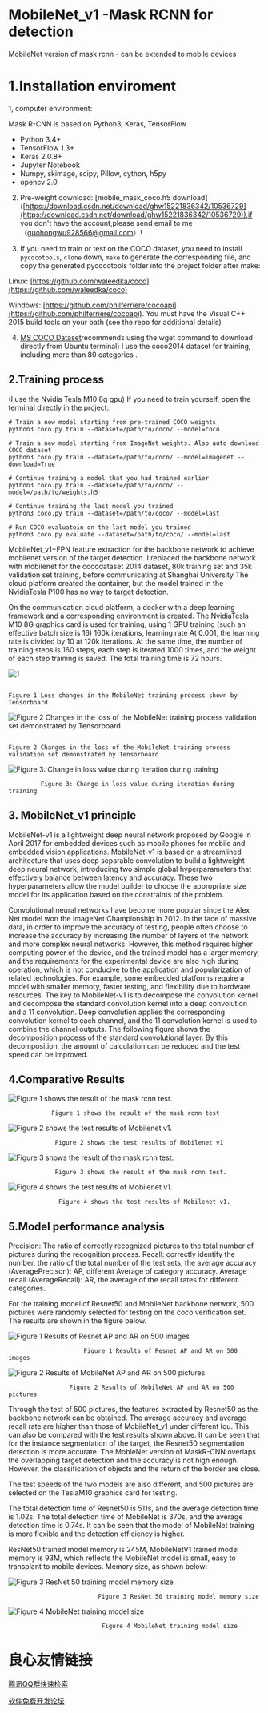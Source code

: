 ﻿# MobileNet_v1 -Mask RCNN for detection

MobileNet version of mask rcnn - can be extended to mobile devices

# 1.Installation	 enviroment

1, computer environment:

Mask R-CNN is based on Python3, Keras, TensorFlow.

-   Python 3.4+
-   TensorFlow 1.3+
-   Keras 2.0.8+
-   Jupyter Notebook
-   Numpy, skimage, scipy, Pillow, cython, h5py
-   opencv 2.0

2.  Pre-weight download: [mobile_mask_coco.h5 download] ([https://download.csdn.net/download/ghw15221836342/10536729](https://download.csdn.net/download/ghw15221836342/10536729)),if you don't have the account,please send email to me（guohongwu928566@gmail.com）!
    
3.  If you need to train or test on the COCO dataset, you need to install  `pycocotools`,  `clone`  down,  `make`  to generate the corresponding file, and copy the generated pycocotools folder into the project folder after make:
    

Linux:  [https://github.com/waleedka/coco](https://github.com/waleedka/coco)

Windows:  [https://github.com/philferriere/cocoapi](https://github.com/philferriere/cocoapi). You must have the Visual C++ 2015 build tools on your path (see the repo for additional details)

4.  [MS COCO Dataset](Ubuntu)recommends using the wget command to download directly from Ubuntu terminal) I use the coco2014 dataset for training, including more than 80 categories .

## 2.Training process
(I use the Nvidia Tesla M10 8g gpu)
If you need to train yourself, open the terminal directly in the project.:

```
# Train a new model starting from pre-trained COCO weights
python3 coco.py train --dataset=/path/to/coco/ --model=coco

# Train a new model starting from ImageNet weights. Also auto download COCO dataset
python3 coco.py train --dataset=/path/to/coco/ --model=imagenet --download=True

# Continue training a model that you had trained earlier
python3 coco.py train --dataset=/path/to/coco/ --model=/path/to/weights.h5

# Continue training the last model you trained
python3 coco.py train --dataset=/path/to/coco/ --model=last

# Run COCO evaluatoin on the last model you trained
python3 coco.py evaluate --dataset=/path/to/coco/ --model=last

```

MobileNet_v1+FPN feature extraction for the backbone network to achieve mobilenet version of the target detection. I replaced the backbone network with mobilenet for the cocodataset 2014 dataset, 80k training set and 35k validation set training, before communicating at Shanghai University The cloud platform created the container, but the model trained in the NvidiaTesla P100 has no way to target detection.

On the communication cloud platform, a docker with a deep learning framework and a corresponding environment is created. The NvidiaTesla M10 8G graphics card is used for training, using 1 GPU training (such an effective batch size is 16) 160k iterations, learning rate At 0.001, the learning rate is divided by 10 at 120k iterations. At the same time, the number of training steps is 160 steps, each step is iterated 1000 times, and the weight of each step training is saved. The total training time is 72 hours.

![1](https://github.com/chrispolo/Mobilenet-_v1-Mask-RCNN-for-detection/blob/master/project%20photo/1.jpg)


                                                                                  Figure 1 Loss changes in the MobileNet training process shown by Tensorboard

![Figure 2 Changes in the loss of the MobileNet training process validation set demonstrated by Tensorboard](https://github.com/chrispolo/Mobilenet-_v1-Mask-RCNN-for-detection/blob/master/project%20photo/2.png)

                                                                                   Figure 2 Changes in the loss of the MobileNet training process validation set demonstrated by Tensorboard

![Figure 3: Change in loss value during iteration during training](https://github.com/chrispolo/Mobilenet-_v1-Mask-RCNN-for-detection/blob/master/project%20photo/3.png)

             Figure 3: Change in loss value during iteration during training

## 3. MobileNet_v1 principle

MobileNet-v1 is a lightweight deep neural network proposed by Google in April 2017 for embedded devices such as mobile phones for mobile and embedded vision applications. MobileNet-v1 is based on a streamlined architecture that uses deep separable convolution to build a lightweight deep neural network, introducing two simple global hyperparameters that effectively balance between latency and accuracy. These two hyperparameters allow the model builder to choose the appropriate size model for its application based on the constraints of the problem.

Convolutional neural networks have become more popular since the Alex Net model won the ImageNet Championship in 2012. In the face of massive data, in order to improve the accuracy of testing, people often choose to increase the accuracy by increasing the number of layers of the network and more complex neural networks. However, this method requires higher computing power of the device, and the trained model has a larger memory, and the requirements for the experimental device are also high during operation, which is not conducive to the application and popularization of related technologies. For example, some embedded platforms require a model with smaller memory, faster testing, and flexibility due to hardware resources. The key to MobileNet-v1 is to decompose the convolution kernel and decompose the standard convolution kernel into a deep convolution and a 11 convolution. Deep convolution applies the corresponding convolution kernel to each channel, and the 11 convolution kernel is used to combine the channel outputs. The following figure shows the decomposition process of the standard convolutional layer. By this decomposition, the amount of calculation can be reduced and the test speed can be improved.


## 4.Comparative Results
![Figure 1 shows the result of the mask rcnn test.](https://github.com/chrispolo/Mobilenet-_v1-Mask-RCNN-for-detection/blob/master/project%20photo/4.png)
 
                Figure 1 shows the result of the mask rcnn test

![Figure 2 shows the test results of Mobilenet v1.](https://github.com/chrispolo/Mobilenet-_v1-Mask-RCNN-for-detection/blob/master/project%20photo/5.png)
  
                 Figure 2 shows the test results of Mobilenet v1

![Figure 3 shows the result of the mask rcnn test.](https://github.com/chrispolo/Mobilenet-_v1-Mask-RCNN-for-detection/blob/master/project%20photo/6.png)

                 Figure 3 shows the result of the mask rcnn test.

![Figure 4 shows the test results of Mobilenet v1.](https://github.com/chrispolo/Mobilenet-_v1-Mask-RCNN-for-detection/blob/master/project%20photo/7.png)
 
                  Figure 4 shows the test results of Mobilenet v1.

## 5.Model performance analysis
Precision: The ratio of correctly recognized pictures to the total number of pictures during the recognition process. Recall: correctly identify the number, the ratio of the total number of the test sets, the average accuracy (AveragePrecison): AP, different Average of category accuracy. Average recall (AverageRecall): AR, the average of the recall rates for different categories.

For the training model of Resnet50 and MobileNet backbone network, 500 pictures were randomly selected for testing on the coco verification set. The results are shown in the figure below.

![Figure 1 Results of Resnet AP and AR on 500 images](https://github.com/chrispolo/Mobilenet-_v1-Mask-RCNN-for-detection/blob/master/project%20photo/8.png)

                         Figure 1 Results of Resnet AP and AR on 500 images

![Figure 2 Results of MobileNet AP and AR on 500 pictures](https://github.com/chrispolo/Mobilenet-_v1-Mask-RCNN-for-detection/blob/master/project%20photo/9.png)

                     Figure 2 Results of MobileNet AP and AR on 500 pictures

Through the test of 500 pictures, the features extracted by Resnet50 as the backbone network can be obtained. The average accuracy and average recall rate are higher than those of MobileNet_v1 under different Iou. This can also be compared with the test results shown above. It can be seen that for the instance segmentation of the target, the Resnet50 segmentation detection is more accurate. The MobleNet version of MaskR-CNN overlaps the overlapping target detection and the accuracy is not high enough. However, the classification of objects and the return of the border are close.

The test speeds of the two models are also different, and 500 pictures are selected on the TeslaM10 graphics card for testing.

The total detection time of Resnet50 is 511s, and the average detection time is 1.02s. The total detection time of MobileNet is 370s, and the average detection time is 0.74s. It can be seen that the model of MobileNet training is more flexible and the detection efficiency is higher.

ResNet50 trained model memory is 245M, MobileNetV1 trained model memory is 93M, which reflects the MobileNet model is small, easy to transplant to mobile devices. Memory size, as shown below:

![  Figure 3 ResNet 50 training model memory size](https://github.com/chrispolo/Mobilenet-_v1-Mask-RCNN-for-detection/blob/master/project%20photo/10.png)

                             Figure 3 ResNet 50 training model memory size

![Figure 4 MobileNet training model size](https://github.com/chrispolo/Mobilenet-_v1-Mask-RCNN-for-detection/blob/master/project%20photo/11.png)

                              Figure 4 MobileNet training model size


 # 良心友情链接

[腾讯QQ群快速检索](http://u.720life.cn/s/8cf73f7c)

[软件免费开发论坛](http://u.720life.cn/s/bbb01dc0)